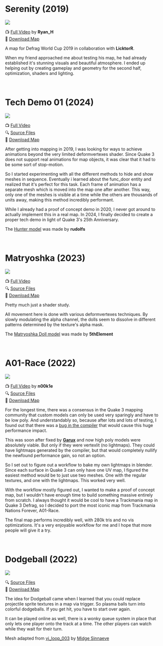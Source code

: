 # Serenity (2019)

![](docs/Serenity.gif)

📺 [Full Video](https://youtu.be/mw1yKEEyhEU) by **Ryan_H** \
💾 [Download Map](https://ws.q3df.org/maps/downloads/dfwc2019-6.pk3)

A map for Defrag World Cup 2019 in collaboration with **LicktorR**.

When my friend approached me about testing his map, he had already established it's stunning visuals and beautiful atmosphere.
I ended up helping out by creating gameplay and geometry for the second half, optimization, shaders and lighting.

<br>

# Tech Demo 01 (2024)

![](docs/Tech_Demo_01.gif)

📺 [Full Video](https://youtu.be/XozoJGX3y2Q) \
🔍 [Source Files](source/Tech_Demo_01) \
💾 [Download Map](https://ws.q3df.org/maps/downloads/tech_animMesh.pk3)

After getting into mapping in 2019, I was looking for ways to achieve animations beyond the very limited deformvertexes shader. Since Quake 3 does not support real animations for map objects, it was clear that it had to be some sort of stop-motion.

So I started experimenting with all the different methods to hide and show meshes in sequence. Eventually i learned about the func_door entity and realized that it's perfect for this task. Each frame of animation has a separate mesh which is moved into the map one after another. This way, only one of the meshes is visible at a time while the others are thousands of units away, making this method incredibly performant.

While I already had a proof of concept demo in 2020, I never got around to actually implement this in a real map. In 2024, I finally decided to create a proper tech demo in light of Quake 3's 25th Anniversary.

The [Hunter model](https://sketchfab.com/3d-models/hunter-80a20eb0cba043caa361e2b44fd86ce4) was made by **rudolfs**

<br>

# Matryoshka (2023)

![](docs/Matryoshka.gif)

📺 [Full Video](https://youtu.be/3WCJ9cg1aiQ) \
🔍 [Source Files](source/Matryoshka) \
💾 [Download Map](https://ws.q3df.org/maps/downloads/smc11_quBit.pk3)

Pretty much just a shader study.

All movement here is done with various deformvertexes techniques. By slowly modulating the alpha channel, the dolls seem to dissolve in different patterns determined by the texture's alpha mask.

The [Matryoshka Doll model](https://www.blendswap.com/blend/26799) was made by **5thElement**

<br>

# A01-Race (2022)

![](docs/A01-Race.gif)

📺 [Full Video]() by **n00k1e** \
🔍 [Source Files](source/A01-Race) \
💾 [Download Map](https://ws.q3df.org/maps/downloads/A01-Race.pk3)

For the longest time, there was a consensus in the Quake 3 mapping community that custom models can only be used very sparingly and have to be low poly. And understandably so, because after lots and lots of testing, I found out that there was a [bug in the compiler](https://trello.com/c/TU76XELa) that would cause this huge performance impact.

This was soon after fixed by [**Garux**](https://github.com/Garux/netradiant-custom) and now high poly models were absolutely viable. But only if they were vertexlit (no lightmaps). They could have lightmaps generated by the compiler, but that would completely nullify the newfound performance gain, so not an option.

So I set out to figure out a workflow to bake my own lightmaps in blender. Since each surface in Quake 3 can only have one UV map, I figured the easiest method would be to just use two meshes. One with the regular textures, and one with the lightmaps. This worked very well.

With the workflow mostly figured out, I wanted to make a proof of concept map, but I wouldn't have enough time to build something massive entirely from scratch. I always thought it would be cool to have a Trackmania map in Quake 3 Defrag, so I decided to port the most iconic map from Trackmania Nations Forever, A01-Race.

The final map performs incredibly well, with 280k tris and no vis optimizations. It's a very enjoyable workflow for me and I hope that more people will give it a try.

<br>

# Dodgeball (2022)

![](docs/Dodgeball.gif)

🔍 [Source Files](source/Dodgeball) \
💾 [Download Map](https://ws.q3df.org/maps/downloads/smc06_quBit.pk3)

The idea for Dodgeball came when I learned that you could replace projectile sprite textures in a map via trigger. So plasma balls turn into colorful dodgeballs. If you get hit, you have to start over again.

It can be played online as well, there is a wonky queue system in place that only lets one player onto the track at a time. The other players can watch while they wait for their turn.

Mesh adapted from [vj_loop_003](https://mantissa.xyz/vj.html) by [Midge Sinnaeve](https://mantissa.xyz/)

<br>
